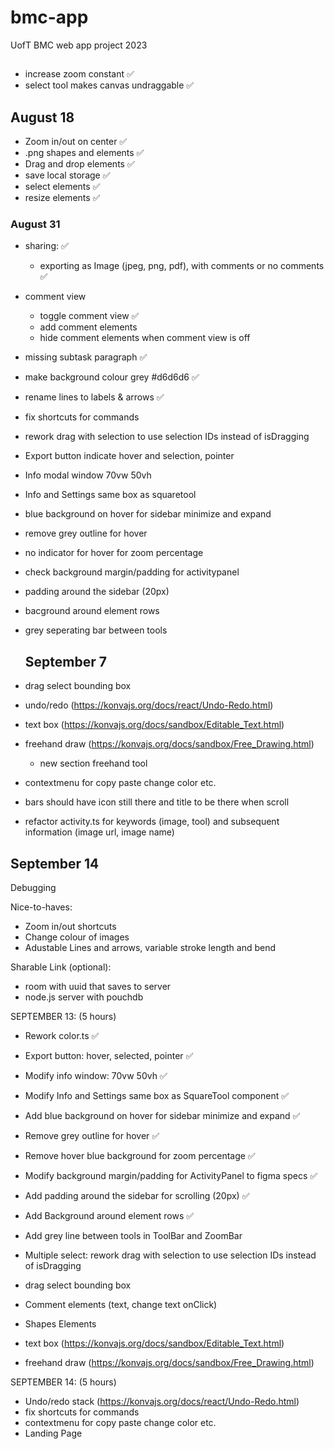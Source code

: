# bmc-app
UofT BMC web app project 2023

##
- increase zoom constant ✅
- select tool makes canvas undraggable ✅


## August 18
- Zoom in/out on center ✅
- .png shapes and elements ✅
- Drag and drop elements ✅
- save local storage ✅
- select elements ✅
- resize elements ✅

### August 31
- sharing: ✅
  - exporting as Image (jpeg, png, pdf), with comments or no comments ✅
- comment view
  - toggle comment view ✅
  - add comment elements
  - hide comment elements when comment view is off
- missing subtask paragraph ✅
- make background colour grey #d6d6d6 ✅
- rename lines to labels & arrows ✅
- fix shortcuts for commands
- rework drag with selection to use selection IDs instead of isDragging
- Export button indicate hover and selection, pointer
- Info modal window 70vw 50vh
- Info and Settings same box as squaretool
- blue background on hover for sidebar minimize and expand
- remove grey outline for hover
- no indicator for hover for zoom percentage
- check background margin/padding for activitypanel
- padding around the sidebar (20px)
- bacground around element rows
- grey seperating bar between tools

  ## September 7
- drag select bounding box
- undo/redo (https://konvajs.org/docs/react/Undo-Redo.html)
- text box (https://konvajs.org/docs/sandbox/Editable_Text.html)
- freehand draw (https://konvajs.org/docs/sandbox/Free_Drawing.html)
  - new section freehand tool
- contextmenu for copy paste change color etc.
- bars should have icon still there and title to be there when scroll
- refactor activity.ts for keywords (image, tool) and subsequent information (image url, image name)

## September 14
Debugging

Nice-to-haves:
- Zoom in/out shortcuts
- Change colour of images
- Adustable Lines and arrows, variable stroke length and bend
  


Sharable Link (optional):
- room with uuid that saves to server
- node.js server with pouchdb




SEPTEMBER 13: (5 hours)
- Rework color.ts ✅
- Export button: hover, selected, pointer ✅
- Modify info window: 70vw 50vh ✅
- Modify Info and Settings same box as SquareTool component ✅
- Add blue background on hover for sidebar minimize and expand ✅
- Remove grey outline for hover ✅
- Remove hover blue background for zoom percentage ✅
- Modify background margin/padding for ActivityPanel to figma specs ✅
- Add padding around the sidebar for scrolling (20px) ✅
- Add Background around element rows ✅
- Add grey line between tools in ToolBar and ZoomBar


- Multiple select: rework drag with selection to use selection IDs instead of isDragging
- drag select bounding box
- Comment elements (text, change text onClick)
- Shapes Elements
- text box (https://konvajs.org/docs/sandbox/Editable_Text.html)
- freehand draw (https://konvajs.org/docs/sandbox/Free_Drawing.html)


SEPTEMBER 14: (5 hours)
- Undo/redo stack (https://konvajs.org/docs/react/Undo-Redo.html)
- fix shortcuts for commands
- contextmenu for copy paste change color etc.
- Landing Page 